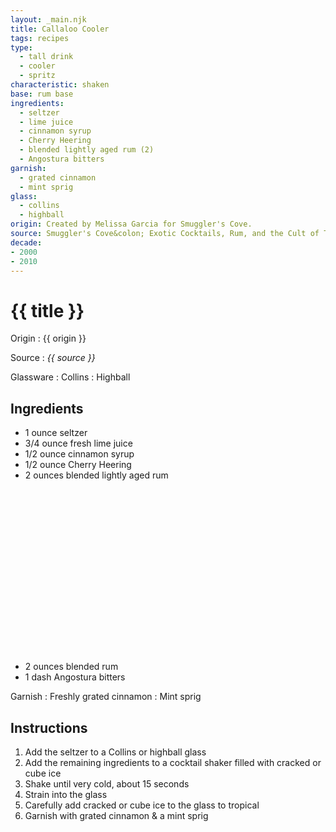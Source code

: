 ```yaml
---
layout: _main.njk
title: Callaloo Cooler
tags: recipes
type:
  - tall drink
  - cooler
  - spritz
characteristic: shaken
base: rum base
ingredients:
  - seltzer
  - lime juice
  - cinnamon syrup
  - Cherry Heering
  - blended lightly aged rum (2)
  - Angostura bitters
garnish:
  - grated cinnamon
  - mint sprig
glass:
  - collins
  - highball
origin: Created by Melissa Garcia for Smuggler's Cove.
source: Smuggler's Cove&colon; Exotic Cocktails, Rum, and the Cult of Tiki
decade:
- 2000
- 2010
---
```


<!-- markdownlint-disable MD025 -->
# {{ title }}
<!-- markdownlint-disable MD025 -->

Origin
  : {{ origin }}

Source
  : <cite>{{ source }}</cite>

Glassware
  : Collins
  : Highball

## Ingredients

* 1 ounce seltzer
* 3/4 ounce fresh lime juice
* 1/2 ounce cinnamon syrup
* 1/2 ounce Cherry Heering
* 2 ounces blended lightly aged rum<icon-l space="1em" class="bigger" label="(2)"><span class="with-icon"><svg class="icon"><use href="/assets/images/icons/circle-2.svg#circle-2"></use></svg></span></icon-l>
* 2 ounces blended rum<icon-l space="1em" class="bigger" label="(2)"><span class="with-icon"><svg class="icon"><use href="/assets/images/icons/circle-2.svg#circle-2"></use></svg></span></icon-l>
* 1 dash Angostura bitters

Garnish
  : Freshly grated cinnamon
  : Mint sprig

## Instructions

1. Add the seltzer to a Collins or highball glass
2. Add the remaining ingredients to a cocktail shaker filled with cracked or cube ice
3. Shake until very cold, about 15 seconds
4. Strain into the glass
5. Carefully add cracked or cube ice to the glass to tropical
6. Garnish with grated cinnamon & a mint sprig
